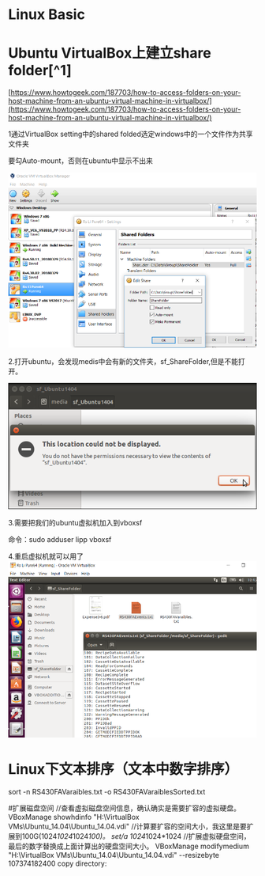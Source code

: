 # Linux Basic

# Ubuntu VirtualBox上建立share folder[^1]

[https://www.howtogeek.com/187703/how-to-access-folders-on-your-host-machine-from-an-ubuntu-virtual-machine-in-virtualbox/](https://www.howtogeek.com/187703/how-to-access-folders-on-your-host-machine-from-an-ubuntu-virtual-machine-in-virtualbox/)

1通过VirtualBox setting中的shared folded选定windows中的一个文件作为共享文件夹

要勾Auto-mount，否则在ubuntu中显示不出来

![](/assets/Linux_BuildSharedFolder_VirtualBoxSetting.png)

2.打开ubuntu，会发现medis中会有新的文件夹，sf\_ShareFolder,但是不能打开。

![](/assets/Linux_Sharedfolder_notDisplayed.png)

3.需要把我们的ubuntu虚拟机加入到vboxsf

命令：sudo adduser lipp vboxsf

4.重启虚拟机就可以用了![](/assets/Linux_Sharefolder_show.png)

# Linux下文本排序（文本中数字排序）

sort -n RS430FAVaraibles.txt -o RS430FAVaraiblesSorted.txt

#扩展磁盘空间
//查看虚拟磁盘空间信息，确认确实是需要扩容的虚拟硬盘。
VBoxManage showhdinfo "H:\VirtualBox VMs\Ubuntu_14.04\Ubuntu_14.04.vdi"
//计算要扩容的空间大小，我这里是要扩展到100G(1024*1024*1024*100)。
set/a 1024*1024*1024
//扩展虚拟硬盘空间，最后的数字替换成上面计算出的硬盘空间大小。
VBoxManage modifymedium "H:\VirtualBox VMs\Ubuntu_14.04\Ubuntu_14.04.vdi" --resizebyte 107374182400
copy directory:

